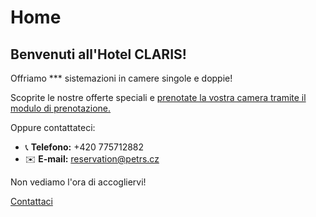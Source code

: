 # **Home**

## Benvenuti all'Hotel CLARIS!

Offriamo *** sistemazioni in camere singole e doppie!

Scoprite le nostre offerte speciali e [prenotate la vostra camera tramite il modulo di prenotazione.](https://www.secure-hotel-booking.com/modification/Hotel-Claris/2V82/en-US)

Oppure contattateci:

- 📞 **Telefono:** +420 775712882  
- ✉️ **E-mail:** reservation@petrs.cz

Non vediamo l'ora di accogliervi!

[Contattaci](contact.it.md)
